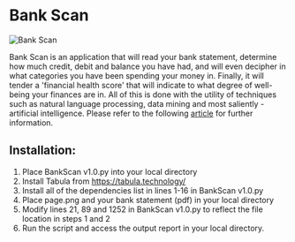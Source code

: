 # Bank Scan

![Bank Scan](https://miro.medium.com/max/500/1*rZm3lWutgR_GnQUnPsxN3g.png)

Bank Scan is an application that will read your bank statement, determine how much credit, debit and balance you have had, and will even decipher in what categories you have been spending your money in. Finally, it will tender a 'financial health score' that will indicate to what degree of well-being your finances are in. All of this is done with the utility of techniques such as natural language processing, data mining and most saliently - artificial intelligence. Please refer to the following [article](https://khorasani.medium.com/developing-an-ai-fintech-application-to-analyze-and-determine-the-financial-health-of-banking-6cb2a2f68007) for further information.

## Installation:
1. Place BankScan v1.0.py into your local directory
2. Install Tabula from https://tabula.technology/
3. Install all of the dependencies list in lines 1-16 in BankScan v1.0.py
4. Place page.png and your bank statement (pdf) in your local directory
5. Modify lines 21, 89 and 1252 in BankScan v1.0.py to reflect the file location in steps 1 and 2
7. Run the script and access the output report in your local directory.
